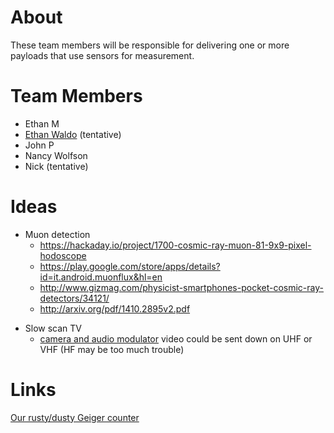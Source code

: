 # About

These team members will be responsible for delivering one or more
payloads that use sensors for measurement.

# Team Members

- Ethan M
- [Ethan Waldo](User:Ewaldo "wikilink") (tentative)
- John P
- Nancy Wolfson
- Nick (tentative)

# Ideas

- Muon detection
  - <https://hackaday.io/project/1700-cosmic-ray-muon-81-9x9-pixel-hodoscope>
  - <https://play.google.com/store/apps/details?id=it.android.muonflux&hl=en>
  - <http://www.gizmag.com/physicist-smartphones-pocket-cosmic-ray-detectors/34121/>
  - <http://arxiv.org/pdf/1410.2895v2.pdf>

<!-- -->

- Slow scan TV
  - [camera and audio
    modulator](https://www.argentdata.com/catalog/product_info.php?products_id=150)
    video could be sent down on UHF or VHF (HF may be too much trouble)

# Links

[Our rusty/dusty Geiger
counter](http://www.goldmine-elec-products.com/prodinfo.asp?number=C6979)